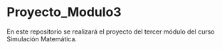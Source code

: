 # Proyecto_Modulo3
En este repositorio se realizará el proyecto del tercer módulo del curso Simulación Matemática.
